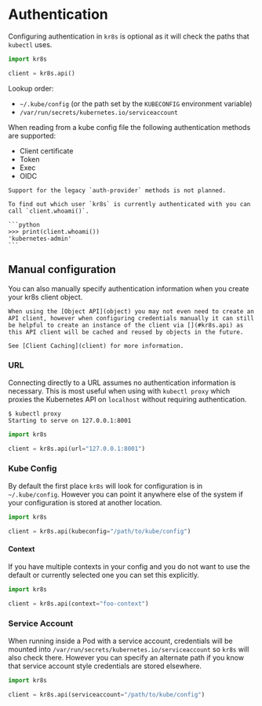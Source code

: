 # Authentication

Configuring authentication in `kr8s` is optional as it will check the paths that `kubectl` uses.

```python
import kr8s

client = kr8s.api()
```

Lookup order:

- `~/.kube/config` (or the path set by the `KUBECONFIG` environment variable)
- `/var/run/secrets/kubernetes.io/serviceaccount`

When reading from a kube config file the following authentication methods are supported:

- Client certificate
- Token
- Exec
- OIDC

```{warning}
Support for the legacy `auth-provider` methods is not planned.
```

````{tip}
To find out which user `kr8s` is currently authenticated with you can call `client.whoami()`.

```python
>>> print(client.whoami())
'kubernetes-admin'
```
````

## Manual configuration

You can also manually specify authentication information when you create your kr8s client object.

```{note}
When using the [Object API](object) you may not even need to create an API client, however when configuring credentials manually it can still be helpful to create an instance of the client via [](#kr8s.api) as this API client will be cached and reused by objects in the future.

See [Client Caching](client) for more information.
```

### URL

Connecting directly to a URL assumes no authentication information is necessary. This is most useful when using with `kubectl proxy` which proxies the Kubernetes API on `localhost` without requiring authentication.

```console
$ kubectl proxy
Starting to serve on 127.0.0.1:8001
```

```python
import kr8s

client = kr8s.api(url="127.0.0.1:8001")
```

### Kube Config

By default the first place `kr8s` will look for configuration is in `~/.kube/config`. However you can point it anywhere else of the system if your configuration is stored at another location.

```python
import kr8s

client = kr8s.api(kubeconfig="/path/to/kube/config")
```

#### Context

If you have multiple contexts in your config and you do not want to use the default or currently selected one you can set this explicitly.

```python
import kr8s

client = kr8s.api(context="foo-context")
```


### Service Account

When running inside a Pod with a service account, credentials will be mounted into `/var/run/secrets/kubernetes.io/serviceaccount` so `kr8s` will also check there. However you can specify an alternate path if you know that service account style credentials are stored elsewhere.

```python
import kr8s

client = kr8s.api(serviceaccount="/path/to/kube/config")
```
